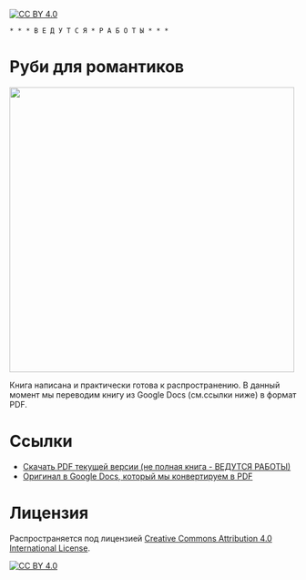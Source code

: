 [![CC BY 4.0][cc-by-shield]][cc-by]

`* * * В Е Д У Т С Я * Р А Б О Т Ы * * *`

# Руби для романтиков

 <img src="https://user-images.githubusercontent.com/1477672/160885299-ac915e54-9018-45a9-8388-87ad67ef839c.png" width="500">

Книга написана и практически готова к распространению. В данный момент мы переводим книгу из Google Docs (см.ссылки ниже) в формат PDF.

# Ссылки

- [Скачать PDF текущей версии (не полная книга - ВЕДУТСЯ РАБОТЫ)](https://leanpub.com/rubyisforfun_ru)
- [Оригинал в Google Docs, который мы конвертируем в PDF](https://docs.google.com/document/d/1XrSEp1oXPePxI2mx2OD5l99zwkhhJbod2m9QK_0gOqs/edit
)

# Лицензия

Распространяется под лицензией
[Creative Commons Attribution 4.0 International License][cc-by].

[![CC BY 4.0][cc-by-image]][cc-by]

[cc-by]: http://creativecommons.org/licenses/by/4.0/
[cc-by-image]: https://i.creativecommons.org/l/by/4.0/88x31.png
[cc-by-shield]: https://img.shields.io/badge/License-CC%20BY%204.0-lightgrey.svg
